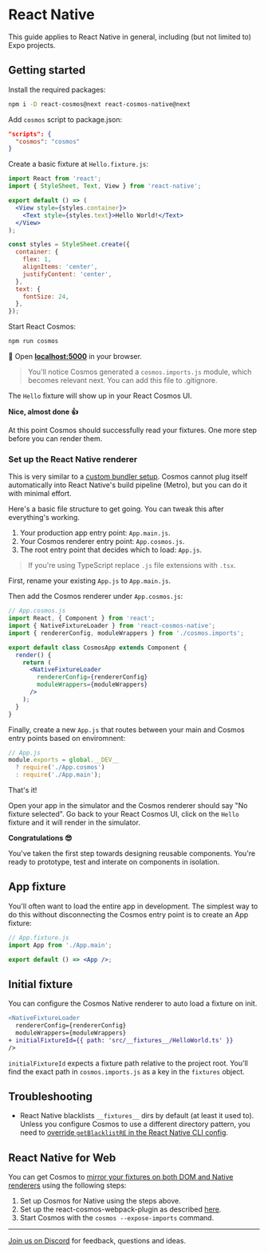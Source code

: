 # React Native

This guide applies to React Native in general, including (but not limited to) Expo projects.

## Getting started

Install the required packages:

```bash
npm i -D react-cosmos@next react-cosmos-native@next
```

Add `cosmos` script to package.json:

```json
"scripts": {
  "cosmos": "cosmos"
}
```

Create a basic fixture at `Hello.fixture.js`:

```jsx
import React from 'react';
import { StyleSheet, Text, View } from 'react-native';

export default () => (
  <View style={styles.container}>
    <Text style={styles.text}>Hello World!</Text>
  </View>
);

const styles = StyleSheet.create({
  container: {
    flex: 1,
    alignItems: 'center',
    justifyContent: 'center',
  },
  text: {
    fontSize: 24,
  },
});
```

Start React Cosmos:

```bash
npm run cosmos
```

🚀 Open **[localhost:5000](http://localhost:5000)** in your browser.

> You'll notice Cosmos generated a `cosmos.imports.js` module, which becomes relevant next. You can add this file to .gitignore.

The `Hello` fixture will show up in your React Cosmos UI.

**Nice, almost done 👍**

At this point Cosmos should successfully read your fixtures. One more step before you can render them.

### Set up the React Native renderer

This is very similar to a [custom bundler setup](customBundlerSetup.md). Cosmos cannot plug itself automatically into React Native's build pipeline (Metro), but you can do it with minimal effort.

Here's a basic file structure to get going. You can tweak this after everything's working.

1. Your production app entry point: `App.main.js`.
2. Your Cosmos renderer entry point: `App.cosmos.js`.
3. The root entry point that decides which to load: `App.js`.

> If you're using TypeScript replace `.js` file extensions with `.tsx`.

First, rename your existing `App.js` to `App.main.js`.

Then add the Cosmos renderer under `App.cosmos.js`:

```jsx
// App.cosmos.js
import React, { Component } from 'react';
import { NativeFixtureLoader } from 'react-cosmos-native';
import { rendererConfig, moduleWrappers } from './cosmos.imports';

export default class CosmosApp extends Component {
  render() {
    return (
      <NativeFixtureLoader
        rendererConfig={rendererConfig}
        moduleWrappers={moduleWrappers}
      />
    );
  }
}
```

Finally, create a new `App.js` that routes between your main and Cosmos entry points based on enviromnent:

```js
// App.js
module.exports = global.__DEV__
  ? require('./App.cosmos')
  : require('./App.main');
```

That's it!

Open your app in the simulator and the Cosmos renderer should say "No fixture selected". Go back to your React Cosmos UI, click on the `Hello` fixture and it will render in the simulator.

**Congratulations 😎**

You've taken the first step towards designing reusable components. You're ready to prototype, test and interate on components in isolation.

## App fixture

You'll often want to load the entire app in development. The simplest way to do this without disconnecting the Cosmos entry point is to create an App fixture:

```jsx
// App.fixture.js
import App from './App.main';

export default () => <App />;
```

## Initial fixture

You can configure the Cosmos Native renderer to auto load a fixture on init.

```diff
<NativeFixtureLoader
  rendererConfig={rendererConfig}
  moduleWrappers={moduleWrappers}
+ initialFixtureId={{ path: 'src/__fixtures__/HelloWorld.ts' }}
/>
```

`initialFixtureId` expects a fixture path relative to the project root. You'll find the exact path in `cosmos.imports.js` as a key in the `fixtures` object.

## Troubleshooting

- React Native blacklists `__fixtures__` dirs by default (at least it used to). Unless you configure Cosmos to use a different directory pattern, you need to [override `getBlacklistRE` in the React Native CLI config](https://github.com/skidding/jobs-done/blob/585b1c472a123c9221dfec9018c9fa1e976d715e/rn-cli.config.js).

## React Native for Web

You can get Cosmos to [mirror your fixtures on both DOM and Native renderers](https://twitter.com/ReactCosmos/status/1156147491026472964) using the following steps:

1. Set up Cosmos for Native using the steps above.
2. Set up the react-cosmos-webpack-plugin as described [here](README.md#getting-started).
3. Start Cosmos with the `cosmos --expose-imports` command.

---

[Join us on Discord](https://discord.gg/3X95VgfnW5) for feedback, questions and ideas.
